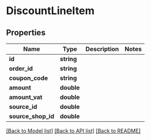 # DiscountLineItem

## Properties
Name | Type | Description | Notes
------------ | ------------- | ------------- | -------------
**id** | **string** |  | 
**order_id** | **string** |  | 
**coupon_code** | **string** |  | 
**amount** | **double** |  | 
**amount_vat** | **double** |  | 
**source_id** | **double** |  | 
**source_shop_id** | **double** |  | 

[[Back to Model list]](../README.md#documentation-for-models) [[Back to API list]](../README.md#documentation-for-api-endpoints) [[Back to README]](../README.md)


